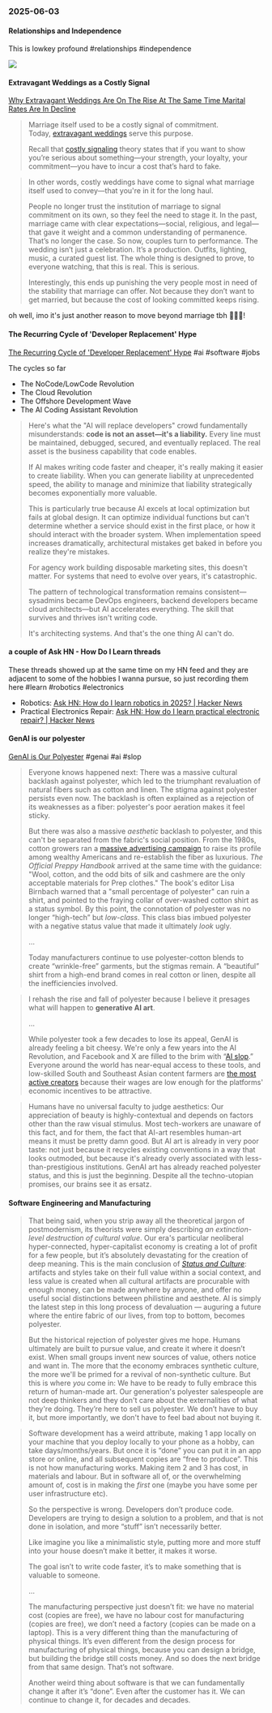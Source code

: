 ### 2025-06-03
#### Relationships and Independence
This is lowkey profound #relationships #independence

![](https://x.com/AmandaAskell/status/1929283353875980792)

#### Extravagant Weddings as a Costly Signal
[Why Extravagant Weddings Are On The Rise At The Same Time Marital Rates Are In Decline](https://www.robkhenderson.com/p/why-extravagant-weddings-are-on-the)

> Marriage itself used to be a costly signal of commitment. Today, [extravagant weddings](https://www.usatoday.com/story/opinion/voices/2023/06/20/wedding-budget-costs-expensive-expectations/70314812007/) serve this purpose.
> 
> Recall that [costly signaling](https://www.robkhenderson.com/p/theres-nothing-wrong-with-signaling) theory states that if you want to show you’re serious about something—your strength, your loyalty, your commitment—you have to incur a cost that’s hard to fake.

> In other words, costly weddings have come to signal what marriage itself used to convey—that you're in it for the long haul.
> 
> People no longer trust the institution of marriage to signal commitment on its own, so they feel the need to stage it. In the past, marriage came with clear expectations—social, religious, and legal—that gave it weight and a common understanding of permanence. That’s no longer the case. So now, couples turn to performance. The wedding isn’t just a celebration. It’s a production. Outfits, lighting, music, a curated guest list. The whole thing is designed to prove, to everyone watching, that this is real. This is serious.
> 
> Interestingly, this ends up punishing the very people most in need of the stability that marriage can offer. Not because they don’t want to get married, but because the cost of looking committed keeps rising.

oh well, imo it's just another reason to move beyond marriage tbh 🤷🏽‍♂️!

#### The Recurring Cycle of 'Developer Replacement' Hype
[The Recurring Cycle of 'Developer Replacement' Hype](https://alonso.network/the-recurring-cycle-of-developer-replacement-hype/) #ai #software #jobs 

The cycles so far

- The NoCode/LowCode Revolution
- The Cloud Revolution
- The Offshore Development Wave
- The AI Coding Assistant Revolution

> Here's what the "AI will replace developers" crowd fundamentally misunderstands: **code is not an asset—it's a liability.** Every line must be maintained, debugged, secured, and eventually replaced. The real asset is the business capability that code enables.
> 
> If AI makes writing code faster and cheaper, it's really making it easier to create liability. When you can generate liability at unprecedented speed, the ability to manage and minimize that liability strategically becomes exponentially more valuable.
> 
> This is particularly true because AI excels at local optimization but fails at global design. It can optimize individual functions but can't determine whether a service should exist in the first place, or how it should interact with the broader system. When implementation speed increases dramatically, architectural mistakes get baked in before you realize they're mistakes.
> 
> For agency work building disposable marketing sites, this doesn't matter. For systems that need to evolve over years, it's catastrophic.
> 
> The pattern of technological transformation remains consistent—sysadmins became DevOps engineers, backend developers became cloud architects—but AI accelerates everything. The skill that survives and thrives isn't writing code.
> 
> It's architecting systems. And that's the one thing AI can't do.

#### a couple of Ask HN - How Do I Learn threads
These threads showed up at the same time on my HN feed and they are adjacent to some of the hobbies I wanna pursue, so just recording them here #learn #robotics #electronics

* Robotics: [Ask HN: How do I learn robotics in 2025? \| Hacker News](https://news.ycombinator.com/item?id=44158353)
* Practical Electronics Repair: [Ask HN: How do I learn practical electronic repair? \| Hacker News](https://news.ycombinator.com/item?id=44142224)

#### GenAI is our polyester
[GenAI is Our Polyester](https://culture.ghost.io/genai-is-our-polyester/) #genai  #ai #slop 

> Everyone knows happened next: There was a massive cultural backlash against polyester, which led to the triumphant revaluation of natural fibers such as cotton and linen. The stigma against polyester persists even now. The backlash is often explained as a rejection of its weaknesses as a fiber: polyester's poor aeration makes it feel sticky.
>
> But there was also a massive _aesthetic_ backlash to polyester, and this can't be separated from the fabric's social position. From the 1980s, cotton growers ran a [massive advertising campaign](https://www.nytimes.com/1981/12/15/business/advertising-new-look-in-cotton-campaign.html?ref=culture.ghost.io) to raise its profile among wealthy Americans and re-establish the fiber as luxurious. _The Official Preppy Handbook_ arrived at the same time with the guidance: "Wool, cotton, and the odd bits of silk and cashmere are the only acceptable materials for Prep clothes." The book's editor Lisa Birnbach warned that a "small percentage of polyester" can ruin a shirt, and pointed to the fraying collar of over-washed cotton shirt as a status symbol. By this point, the connotation of polyester was no longer “high-tech” but _low-class_. This class bias imbued polyester with a negative status value that made it ultimately _look_ ugly.
> 
> …
> 
> Today manufacturers continue to use polyester-cotton blends to create “wrinkle-free” garments, but the stigmas remain. A “beautiful” shirt from a high-end brand comes in real cotton or linen, despite all the inefficiencies involved.

> I rehash the rise and fall of polyester because I believe it presages what will happen to **generative AI art**.
> 
> …
> 
> While polyester took a few decades to lose its appeal, GenAI is already feeling a bit cheesy. We're only a few years into the AI Revolution, and Facebook and X are filled to the brim with “[AI slop](https://www.garbageday.email/p/meta-has-a-cool-new-slop-feed?ref=culture.ghost.io).” Everyone around the world has near-equal access to these tools, and low-skilled South and Southeast Asian content farmers are [the most active creators](https://www.404media.co/where-facebooks-ai-slop-comes-from/?ref=culture.ghost.io) because their wages are low enough for the platforms' economic incentives to be attractive.

> Humans have no universal faculty to judge aesthetics: Our appreciation of beauty is highly-contextual and depends on factors other than the raw visual stimulus. Most tech-workers are unaware of this fact, and for them, the fact that AI-art resembles human-art means it must be pretty damn good. But AI art is already in very poor taste: not just because it recycles existing conventions in a way that looks outmoded, but because it's already overly associated with less-than-prestigious institutions. GenAI art has already reached polyester status, and this is just the beginning. Despite all the techno-utopian promises, our brains see it as ersatz.

#### Software Engineering and Manufacturing


> That being said, when you strip away all the theoretical jargon of postmodernism, its theorists were simply describing _an extinction-level destruction of cultural value_. Our era's particular neoliberal hyper-connected, hyper-capitalist economy is creating a lot of profit for a few people, but it’s absolutely devastating for the creation of deep meaning. This is the main conclusion of [_Status and Culture_](https://www.penguinrandomhouse.com/books/659558/status-and-culture-by-w-david-marx/?ref=culture.ghost.io): artifacts and styles take on their full value within a social context, and less value is created when all cultural artifacts are procurable with enough money, can be made anywhere by anyone, and offer no useful social distinctions between philistine and aesthete. AI is simply the latest step in this long process of devaluation — auguring a future where the entire fabric of our lives, from top to bottom, becomes polyester.
> 
> But the historical rejection of polyester gives me hope. Humans ultimately are built to pursue value, and create it where it doesn’t exist. When small groups invent new sources of value, others notice and want in. The more that the economy embraces synthetic culture, the more we'll be primed for a revival of non-synthetic culture. But this is where _you_ come in: We have to be ready to fully embrace this return of human-made art. Our generation's polyester salespeople are not deep thinkers and they don't care about the externalities of what they're doing. They’re here to sell us polyester. We don’t have to buy it, but more importantly, we don't have to feel bad about not buying it.

> Software development has a weird attribute, making 1 app locally on your machine that you deploy locally to your phone as a hobby, can take days/months/years. But once it is “done” you can put it in an app store or online, and all subsequent copies are “free to produce”. This is not how manufacturing works. Making item 2 and 3 has cost, in materials and labour. But in software all of, or the overwhelming amount of, cost is in making the _first_ one (maybe you have some per user infrastructure etc).
> 
> So the perspective is wrong. Developers don’t produce code. Developers are trying to design a solution to a problem, and that is not done in isolation, and more “stuff” isn’t necessarily better.
> 
> Like imagine you like a minimalistic style, putting more and more stuff into your house doesn’t make it better, it makes it worse.
> 
> The goal isn’t to write code faster, it’s to make something that is valuable to someone.
> 
> …
> 
> The manufacturing perspective just doesn’t fit: we have no material cost (copies are free), we have no labour cost for manufacturing (copies are free), we don’t need a factory (copies can be made on a laptop). This is a very different thing than the manufacturing of physical things. It’s even different from the design process for manufacturing of physical things, because you can design a bridge, but building the bridge still costs money. And so does the next bridge from that same design. That’s not software.
> 
> Another weird thing about software is that we can fundamentally change it after it’s “done”. Even after the customer has it. We can continue to change it, for decades and decades.
